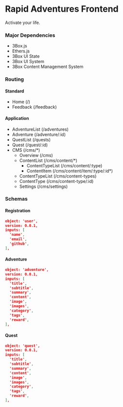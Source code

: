 # Rapid Adventures Frontend

Activate your life.

### Major Dependencies 

- 3Box.js
- Ethers.js
- 3Box UI State
- 3Box UI System
- 3Box Content Management System

### Routing

#### Standard

- Home (/)
- Feedback (/feedback)

#### Application

- AdventureList (/adventures)
- Adventure (/adventure/:id)
- QuestList (/quests)
- Quest (/quest/:id)
- CMS (/cms/\*)
  - Overview (/cms)
  - ContentList (/cms/content/\*)
    - ContentTypeList (/cms/content/:type)
    - ContentItem (/cms/content/item/:type/:id\*)
  - ContentTypeList (/cms/content-types)
  - ContentType (/cms/content-type/:id)
  - Settings (/cms/settings)

### Schemas

#### Registration

```json
object: 'user',
version: 0.0.1,
inputs: [
  'name',
  'email',
  'github',
],
```

#### Adventure

```json
object: 'adventure',
version: 0.0.1,
inputs: [
  'title',
  'subtitle',
  'summary',
  'content',
  'image',
  'images',
  'category',
  'tags',
  'reward',
],
```

#### Quest

```json
object: 'quest',
version: 0.0.1,
inputs: [
  'title',
  'subtitle',
  'summary',
  'content',
  'image',
  'images',
  'category',
  'tags',
  'reward',
],
```
